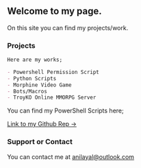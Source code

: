 ## Welcome to my page.

On this site you can find my projects/work.

### Projects

```markdown
Here are my works;

- Powershell Permission Script
- Python Scripts
- Morphine Video Game
- Bots/Macros
- TroyKO Online MMORPG Server

```

You can find my PowerShell Scripts here;

[Link to my Github Rep ->](https://github.com/Akkuuu/Powershell-Scripts)

### Support or Contact

You can contact me at anilayal@outlook.com
